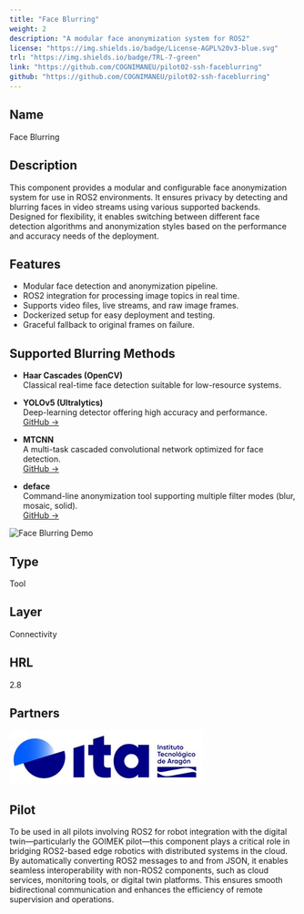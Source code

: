```yaml
---
title: "Face Blurring"
weight: 2
description: "A modular face anonymization system for ROS2"
license: "https://img.shields.io/badge/License-AGPL%20v3-blue.svg"
trl: "https://img.shields.io/badge/TRL-7-green"
link: "https://github.com/COGNIMANEU/pilot02-ssh-faceblurring"
github: "https://github.com/COGNIMANEU/pilot02-ssh-faceblurring"
---
```


## Name
Face Blurring

## Description

This component provides a modular and configurable face anonymization system for use in ROS2 environments. It ensures privacy by detecting and blurring faces in video streams using various supported backends. Designed for flexibility, it enables switching between different face detection algorithms and anonymization styles based on the performance and accuracy needs of the deployment.

## Features

- Modular face detection and anonymization pipeline.
- ROS2 integration for processing image topics in real time.
- Supports video files, live streams, and raw image frames.
- Dockerized setup for easy deployment and testing.
- Graceful fallback to original frames on failure.

## Supported Blurring Methods

- **Haar Cascades (OpenCV)**  
  Classical real-time face detection suitable for low-resource systems.

- **YOLOv5 (Ultralytics)**  
  Deep-learning detector offering high accuracy and performance.  
  [GitHub →](https://github.com/ultralytics/yolov5)

- **MTCNN**  
  A multi-task cascaded convolutional network optimized for face detection.  
  [GitHub →](https://github.com/ipazc/mtcnn)

- **deface**  
  Command-line anonymization tool supporting multiple filter modes (blur, mosaic, solid).  
  [GitHub →](https://github.com/ORB-HD/deface)

![Face Blurring Demo](./ita/pilot02-ssh-faceblurring.gif)

## Type
Tool

## Layer
Connectivity

## HRL
2.8

## Partners
![ITA Logo](/images/ita/italogo.jpg)

## Pilot
To be used in all pilots involving ROS2 for robot integration with the digital twin—particularly the GOIMEK pilot—this component plays a critical role in bridging ROS2-based edge robotics with distributed systems in the cloud. By automatically converting ROS2 messages to and from JSON, it enables seamless interoperability with non-ROS2 components, such as cloud services, monitoring tools, or digital twin platforms. This ensures smooth bidirectional communication and enhances the efficiency of remote supervision and operations.